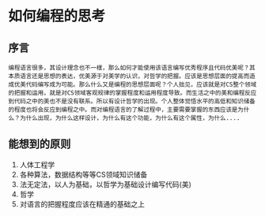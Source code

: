 # 如何编程的思考

## 序言
    编程语言很多，其设计理念也不一樣，那么如何才能使用该语言编写优秀程序且代码优美呢？其本质语言还是思想的表达，优美源于对美学的认识，对哲学的把握。应该是思想层面的提高而造成优美代码编写成为可能。那么什么又是编程的思想层面呢？个人拙见，应该就是对CS整个领域的把握和运用，就是对CS领域客观规律的掌握程度和运用程度导致。而生活之中的美和编程反应到代码之中的美也不是没有联系。所以有设计哲学的出现。个人整体觉悟水平的高低和知识储备的程度也将会反应到编程之中。而对编程语言的了解过程中，主要需要掌握的东西应该是为什么？为什么出现，为什么这样设计，为什么有这个功能，为什么有这个属性，为什么....
## 能想到的原则
1. 人体工程学
2. 各种算法，数据结构等等CS领域知识储备
3. 法无定法，以人为基础，以哲学为基础设计编写代码(美)
4. 哲学
5. 对语言的把握程度应该在精通的基础之上

